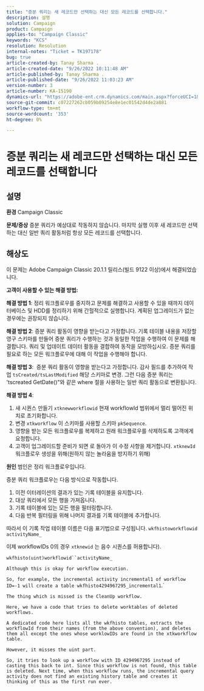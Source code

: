 ```yaml
---
title: "증분 쿼리는 새 레코드만 선택하는 대신 모든 레코드를 선택합니다."
description: 설명
solution: Campaign
product: Campaign
applies-to: "Campaign Classic"
keywords: "KCS"
resolution: Resolution
internal-notes: "Ticket = TK197178"
bug: true
article-created-by: Tanay Sharma .
article-created-date: "9/26/2022 10:11:48 AM"
article-published-by: Tanay Sharma .
article-published-date: "9/26/2022 11:03:23 AM"
version-number: 3
article-number: KA-15190
dynamics-url: "https://adobe-ent.crm.dynamics.com/main.aspx?forceUCI=1&pagetype=entityrecord&etn=knowledgearticle&id=e647789f-833d-ed11-9db1-002248086735"
source-git-commit: c07227262cb059b09254e8e1ec01542d4de2a881
workflow-type: tm+mt
source-wordcount: '353'
ht-degree: 0%

---
```


# 증분 쿼리는 새 레코드만 선택하는 대신 모든 레코드를 선택합니다

## 설명

<b>환경</b>
Campaign Classic


<b>문제/증상</b>
증분 쿼리가 예상대로 작동하지 않습니다. 마지막 실행 이후 새 레코드만 선택하는 대신 일반 쿼리 활동처럼 항상 모든 레코드를 선택합니다.


## 해상도


이 문제는 Adobe Campaign Classic 20.1.1 릴리스(빌드 9122 이상)에서 해결되었습니다.

<b>고객이 사용할 수 있는 해결 방법:</b>

<b>해결 방법 1</b>: 정리 워크플로우를 중지하고 문제를 해결하고 사용할 수 있을 때까지 데이터베이스 및 HDD를 정리하기 위해 간헐적으로 실행합니다. 계획된 업그레이드가 없는 경우에는 권장되지 않습니다.

<b>해결 방법 2</b>: 증분 쿼리 활동이 영향을 받는다고 가정합니다. 기록 테이블 내용을 저장할 영구 스키마를 만들어 증분 쿼리가 수행하는 것과 동일한 작업을 수행하여 이 문제를 해결합니다. 쿼리 및 업데이트 데이터 활동을 결합하여 동작을 모방하십시오. 증분 쿼리를 필요로 하는 모든 워크플로우에 대해 이 작업을 수행해야 합니다.

<b>해결 방법 3</b>:  증분 쿼리 활동이 영향을 받는다고 가정합니다. 감사 필드를 추가하여 작업 `tsCreated/tsLastModified` 해당 스키마로 변경. 그런 다음 증분 쿼리는 &#39;tscreated GetDate()&quot;와 같은 where 절을 사용하는 일반 쿼리 활동으로 변환됩니다.

<b>해결 방법 4</b>:

1. 새 시퀀스 만들기 `xtknewworkflowid` 현재 workflowId 범위에서 멀리 떨어진 위치로 초기화합니다.
2. 변경 `xtkworkflow` 이 스키마를 사용할 스키마 `pkSequence`.
3. 영향을 받는 모든 워크플로우를 복제하고 원래 워크플로우를 삭제하도록 고객에게 요청합니다.
4. 고객이 업그레이드할 준비가 되면 로 돌아가 이 수정 사항을 제거합니다. `xtknewId` 워크플로우 생성을 위해(원하지 않는 놀라움을 방지하기 위해)

<b>원인</b>
범인은 정리 워크플로우입니다.

증분 쿼리 워크플로우는 다음 방식으로 작동합니다.

1. 이전 이터레이션의 결과가 있는 기록 테이블을 유지합니다.
2. 대상 쿼리에서 모든 행을 가져옵니다.
3. 기록 테이블에 있는 모든 행을 필터링합니다.
4. 다음 반복 필터링을 위해 나머지 결과를 기록 테이블에 추가합니다.


따라서 이 기록 작업 테이블 이름은 다음 표기법으로 구성됩니다.
`wkfhistoworkflowid` `activityName_`

이제 workflowIDs 0의 경우 `xtknewid` 는 음수 시퀀스를 허용합니다).

`wkfhisto(uint)workflowid``activityName_`

`Although this is okay for workflow execution.`

`So, for example, the incremental activity incremental1 of workflow ID=-1 will create a table wkfhisto4294967295_incremental1`.`

`The thing which is missed is the CleanUp workflow.`

`Here, we have a code that tries to delete worktables of deleted workflows.`

`A dedicated code here lists all the wkfhisto tables, extracts the workflowId from their names (from the above convention), and deletes them all except the ones whose worklowIDs are found in the xtkworkflow table.`

`However, it misses the uint part.`

`So, it tries to look up a workflow with ID 4294967295 instead of casting this back to int. Since this workflow is not found, this table is deleted. Next time, when this workflow runs, the incremental query activity does not find an existing history table and creates it thinking of this as the first run ever.`
